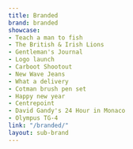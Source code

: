 ```yaml
---
title: Branded
brand: branded
showcase:
- Teach a man to fish
- The British & Irish Lions
- Gentleman's Journal
- Logo launch
- Carboot Shootout
- New Wave Jeans
- What a delivery
- Cotman brush pen set
- Happy new year
- Centrepoint
- David Gandy's 24 Hour in Monaco
- Olympus TG-4
link: "/branded/"
layout: sub-brand
---
```


